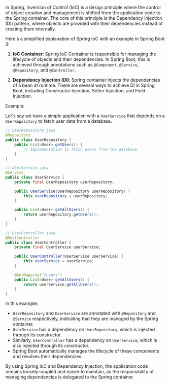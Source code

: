 In Spring, Inversion of Control (IoC) is a design principle where the control of object creation and management is shifted from the application code to the Spring container. The core of this principle is the Dependency Injection (DI) pattern, where objects are provided with their dependencies instead of creating them internally. 

Here's a simplified explanation of Spring IoC with an example in Spring Boot 3:

1. **IoC Container**: Spring IoC Container is responsible for managing the lifecycle of objects and their dependencies. In Spring Boot, this is achieved through annotations such as `@Component`, `@Service`, `@Repository`, and `@Controller`.

2. **Dependency Injection (DI)**: Spring container injects the dependencies of a bean at runtime. There are several ways to achieve DI in Spring Boot, including Constructor Injection, Setter Injection, and Field Injection.

Example:

Let's say we have a simple application with a `UserService` that depends on a `UserRepository` to fetch user data from a database.

```java
// UserRepository.java
@Repository
public class UserRepository {
    public List<User> getUsers() {
        // Implementation to fetch users from the database
    }
}

// UserService.java
@Service
public class UserService {
    private final UserRepository userRepository;

    public UserService(UserRepository userRepository) {
        this.userRepository = userRepository;
    }

    public List<User> getAllUsers() {
        return userRepository.getUsers();
    }
}

// UserController.java
@RestController
public class UserController {
    private final UserService userService;

    public UserController(UserService userService) {
        this.userService = userService;
    }

    @GetMapping("/users")
    public List<User> getAllUsers() {
        return userService.getAllUsers();
    }
}
```

In this example:

- `UserRepository` and `UserService` are annotated with `@Repository` and `@Service` respectively, indicating that they are managed by the Spring container.
- `UserService` has a dependency on `UserRepository`, which is injected through its constructor.
- Similarly, `UserController` has a dependency on `UserService`, which is also injected through its constructor.
- Spring Boot automatically manages the lifecycle of these components and resolves their dependencies.

By using Spring IoC and Dependency Injection, the application code remains loosely coupled and easier to maintain, as the responsibility of managing dependencies is delegated to the Spring container.